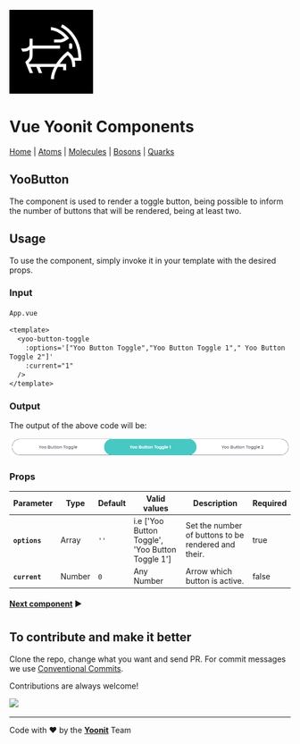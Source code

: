 [<img src="../../../assets/yoonit-icon.jpg" width="150">](https://github.com/Yoonit-Labs/vue-yoonit-components)

# Vue Yoonit Components

[Home](https://github.com/Yoonit-Labs/vue-yoonit-components) | [Atoms](https://github.com/Yoonit-Labs/vue-yoonit-components/blob/feature/readme/README.md#atoms) | [Molecules](https://github.com/Yoonit-Labs/vue-yoonit-components/blob/feature/readme/README.md#molecules) | [Bosons](https://github.com/Yoonit-Labs/vue-yoonit-components/blob/feature/readme/README.md#bosons) | [Quarks](https://github.com/Yoonit-Labs/vue-yoonit-components/blob/feature/readme/README.md#quarks)

## YooButton

The component is used to render a toggle button, being possible to inform the number of buttons that will be rendered, being at least two.

## Usage

To use the component, simply invoke it in your template with the desired props.

### Input
`App.vue`
```vue
<template>
  <yoo-button-toggle
    :options='["Yoo Button Toggle","Yoo Button Toggle 1"," Yoo Button Toggle 2"]'
    :current="1"
  />
</template>
```

### Output

The output of the above code will be:

<img src="../../../../public/readme-img/button-toggle.png" alt="YooButtonToggle" width="900">

### Props

| Parameter | Type | Default | Valid values | Description | Required |
|-----------|------|------------------------|--------------|-------------|---------|
| **`options`** | Array | `''` | i.e ['Yoo Button Toggle', 'Yoo Button Toggle 1'] | Set the number of buttons to be rendered and their. | true |
| **`current`** | Number | `0` | Any Number | Arrow which button is active. | false |

#### [**Next component**](../Card/README.md) :arrow_forward:
#
## To contribute and make it better

Clone the repo, change what you want and send PR.
For commit messages we use <a href="https://www.conventionalcommits.org/">Conventional Commits</a>.

Contributions are always welcome!

<a href="https://github.com/Yoonit-Labs/vue-yoonit-components/graphs/contributors">
  <img src="https://contrib.rocks/image?repo=Yoonit-Labs/vue-yoonit-components" />
</a>
  
---  

Code with ❤ by the [**Yoonit**](https://yoonit.dev/) Team
